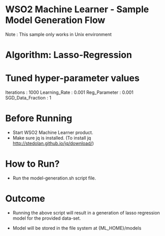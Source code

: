 WSO2 Machine Learner - Sample Model Generation Flow
===================================================

Note : This sample only works in Unix environment

Algorithm: Lasso-Regression
==============================

Tuned hyper-parameter values
============================

Iterations : 1000
Learning_Rate : 0.001
Reg_Parameter : 0.001
SGD_Data_Fraction : 1

Before Running
==============

* Start WSO2 Machine Learner product.
* Make sure jq is installed. (To install jq http://stedolan.github.io/jq/download/)

How to Run?
===========

* Run the model-generation.sh script file.

Outcome
=======

* Running the above script will result in a generation of lasso regression model for the provided data-set.

* Model will be stored in the file system at {ML_HOME}/models
